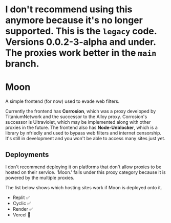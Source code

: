 # I don't recommend using this anymore because it's no longer supported. This is the `legacy` code. Versions 0.0.2-3-alpha and under. The proxies work better in the `main` branch.

# Moon
A simple frontend (for now) used to evade web filters.

Currently the frontend has **Corrosion**, which was a proxy developed by TitaniumNetwork and the successor to the Alloy proxy. Corrosion's successor is Ultraviolet, which may be implemented along with other proxies in the future.
The frontend also has **Node-Unblocker**, which is a library by nfriedly and used to bypass web filters and internet censorship. It's still in development and you won't be able to access many sites just yet.

## Deployments

I don't recommend deploying it on platforms that don't allow proxies to be hosted on their service. 'Moon.' falls under this proxy category because it is powered by the multiple proxies.

The list below shows which hosting sites work if Moon is deployed onto it.

- Replit ✅
- Cyclic ✅
- Render ✅ 
- Vercel 🚫

